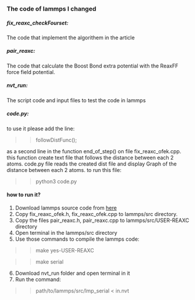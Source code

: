 ### The code of lammps I changed

##### fix_reaxc_checkFourset:
The code that implement the algorithem in the article

##### pair_reaxc:
The code that calculate the Boost Bond extra potential with the ReaxFF force field potential.

##### nvt_run:
The script code and input files to test the code in lammps


##### code.py:
to use it please add the line:
>> followDistFunc();

as a second line in the function end_of_step() on file fix_reaxc_ofek.cpp.
this function create text file that follows the distance between each 2 atoms.
code.py file reads the created dist file and display Graph of the distance between each 2 atoms.
to run this file:
>> python3 code.py

#### how to run it?
1. Download lammps source code from [here](https://github.com/lammps/lammps.git)
2. Copy fix_reaxc_ofek.h, fix_reaxc_ofek.cpp to lammps/src directory.
3. Copy the files pair_reaxc.h, pair_reaxc.cpp to lammps/src/USER-REAXC directory
3. Open terminal in the lammps/src directory
5. Use those commands to compile the lammps code:
  >> make yes-USER-REAXC
  
  >> make serial
  
6. Download nvt_run folder and open terminal in it
7. Run the command:
  >>path/to/lammps/src/lmp_serial < in.nvt




